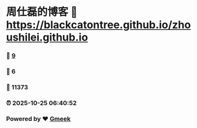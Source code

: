 # 周仕磊的博客 :link: https://blackcatontree.github.io/zhoushilei.github.io 
### :page_facing_up: [9](https://blackcatontree.github.io/zhoushilei.github.io/tag.html) 
### :speech_balloon: 6 
### :hibiscus: 11373 
### :alarm_clock: 2025-10-25 06:40:52 
### Powered by :heart: [Gmeek](https://github.com/Meekdai/Gmeek)
